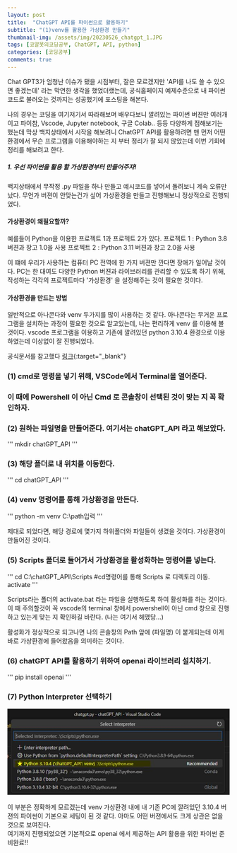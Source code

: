 ```yaml
---
layout: post
title:  "ChatGPT API를 파이썬으로 활용하기"
subtitle: "(1)venv를 활용한 가상환경 만들기"
thumbnail-img: /assets/img/20230526_chatgpt_1.JPG
tags: [코알못의코딩공부, ChatGPT, API, python]
categories: [코딩공부]
comments: true
---
```


Chat GPT3가 엄청난 이슈가 됐을 시점부터,
잘은 모르겠지만 'API를 나도 쓸 수 있으면 좋겠는데' 라는 막연한 생각을 했었더랬는데,
공식홈페이지 예제수준으로 내 파이썬코드로 불러오는 것까지는 성공했기에 포스팅을 해본다. 

나의 경우는 코딩을 여기저기서 따라해보며 배우다보니
깔려있는 파이썬 버젼만 여러개이고 파이참, Vscode, Jupyter notebook, 구글 Colab.. 등등 다양하게 접해보기는 했는데
막상 백지상태에서 시작을 해보려니 ChatGPT API를 활용하려면 맨 먼저 어떤 환경에서 무슨 프로그램을 이용해야하는 지 부터 정리가 잘 되지 않았는데 이번 기회에 정리를 해보려고 한다. 

   
##### 1. 우선 파이썬을 활용 할 가상환경부터 만들어주자! 

백지상태에서 무작정 .py 파일을 하나 만들고 예시코드를 넣어서 돌려보니 계속 오류만 났다. 
무언가 버젼이 안맞는건가 싶어 가상환경을 만들고 진행해보니 정상적으로 진행되었다. 

#### 가상환경이 왜필요할까? 
예를들어 Python을 이용한 프로젝트 1과  프로젝트 2가 있다. 
프로젝트 1 : Python 3.8 버젼과 장고 1.0을 사용
프로젝트 2 : Python 3.11 버젼과 장고 2.0을 사용 

이 떄에 우리가 사용하는 컴퓨터 PC 전역에 한 가지 버젼만 깐다면 장애가 일어날 것이다. 
PC는 한 대여도 다양한 Python 버젼과 라이브러리를 관리할 수 있도록 하기 위해,
작성하는 각각의 프로젝트마다 '가상환경' 을 설정해주는 것이 필요한 것이다. 

#### 가상환경을 만드는 방법 
일반적으로 아나콘다와 venv 두가지를 많이 사용하는 것 같다. 
아나콘다는 무거운 프로그램을 설치하는 과정이 필요한 것으로 알고있는데, 나는 편리하게 venv 를 이용해 볼 것이다. 
vscode 프로그램을 이용하고 기존에 깔려있던 python 3.10.4 환경으로 이용하였는데 이상없이 잘 진행되었다. 


공식문서를 참고했다 [링크]("https://docs.python.org/ko/3/library/venv.html"){:target="_blank"}

### (1) cmd로 명령을 넣기 위해, VSCode에서 Terminal을 열어준다. 
###    이 때에 Powershell 이 아닌 Cmd 로 콘솔창이 선택된 것이 맞는 지 꼭 확인하자. 

### (2) 원하는 파일명을 만들어준다. 여기서는 chatGPT_API 라고 해보았다. 
'''
mkdir chatGPT_API
'''

### (3) 해당 폴더로 내 위치를 이동한다. 
'''
cd chatGPT_API
'''

### (4) venv 명령어를 통해 가상환경을 만든다. 
'''
python -m venv C:\path입력
'''

제대로 되었다면, 해당 경로에 몇가지 하위폴더와 파일들이 생겼을 것이다. 
가상환경이 만들어진 것이다. 

### (5) Scripts 폴더로 들어가서 가상환경을 활성화하는 명령어를 넣는다. 
'''
cd C:\chatGPT_API\Scripts   #cd명령어를 통해 Scripts 로 디렉토리 이동. 
activate 
'''

Scripts라는 폴더의  activate.bat 라는 파일을 실행하도록 하여 활성화를 하는 것이다.
이 때 주의할것이 꼭 vscode의 terminal 창에서 powershell이 아닌 cmd 창으로 진행하고 있는게 맞는 지 확인하길 바란다. (나는 여기서 헤맸당...)

활성화가 정상적으로 되고나면 나의 콘솔창의 Path  앞에 (파일명) 이 붙게되는데
이게 바로 가상환경에 들어왔음을 의미하는 것이다.  

### (6) chatGPT API를 활용하기 위하여 openai 라이브러리 설치하기. 
'''
pip install openai
'''

### (7) Python Interpreter 선택하기
![캡쳐1](/assets/img/20230526_chatgpt_2.JPG)<br>

이 부분은 정확하게 모르겠는데
venv 가상환경 내에 내 기존 PC에 깔려있던 3.10.4 버젼의 파이썬이 기본으로 세팅이 된 것 같다. 
아마도 어떤 버젼에서도 크게 상관은 없을 것으로 보여진다.  
여기까지 진행되었으면 기본적으로 openai 에서 제공하는 API 활용을 위한 파이썬 준비완료!! 


